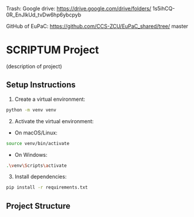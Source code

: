 Trash:
Google drive: https://drive.google.com/drive/folders/
1s5ihCQ-0R_EnJlkUd_tvDw6hp6ybcpyb 
 
GitHub of EuPaC: https://github.com/CCS-ZCU/EuPaC_shared/tree/
master

# SCRIPTUM Project

(description of project)

## Setup Instructions

1. Create a virtual environment:
```bash
python -m venv venv
```

2. Activate the virtual environment:
- On macOS/Linux:
```bash
source venv/bin/activate
```
- On Windows:
```bash
.\venv\Scripts\activate
```

3. Install dependencies:
```bash
pip install -r requirements.txt
```

## Project Structure


